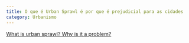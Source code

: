 ```yaml
---
title: O que é Urban Sprawl é por que é prejudicial para as cidades
category: Urbanismo
---
```




[What is urban sprawl? Why is it a problem?](https://www.youtube.com/watch?v=Y2MUi0j-HK8)

